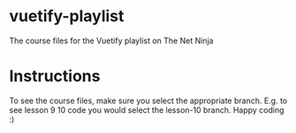 # vuetify-playlist
The course files for the Vuetify playlist on The Net Ninja 

# Instructions
To see the course files, make sure you select the appropriate branch. E.g. to see lesson 9 10 code you would select the lesson-10 branch.
Happy coding :)
